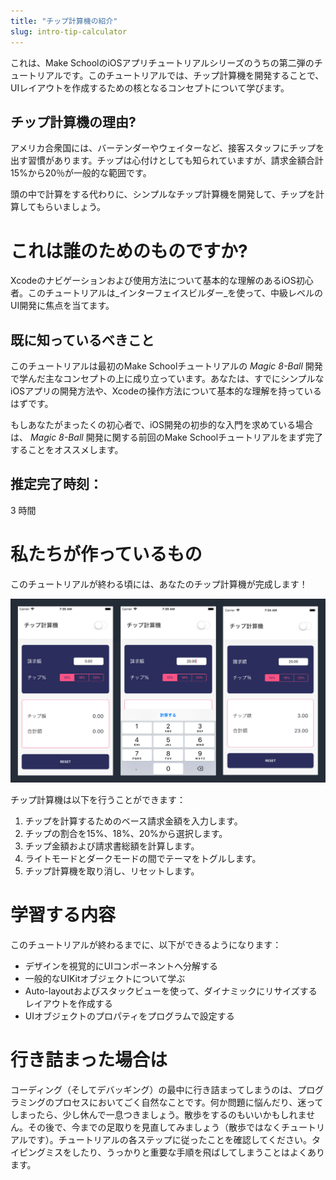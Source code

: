 ```yaml
---
title: "チップ計算機の紹介"
slug: intro-tip-calculator
---
```


これは、Make SchoolのiOSアプリチュートリアルシリーズのうちの第二弾のチュートリアルです。このチュートリアルでは、チップ計算機を開発することで、UIレイアウトを作成するための核となるコンセプトについて学びます。

## チップ計算機の理由?

アメリカ合衆国には、バーテンダーやウェイターなど、接客スタッフにチップを出す習慣があります。チップは心付けとしても知られていますが、請求金額合計15%から20％が一般的な範囲です。

頭の中で計算をする代わりに、シンプルなチップ計算機を開発して、チップを計算してもらいましょう。

# これは誰のためのものですか?

Xcodeのナビゲーションおよび使用方法について基本的な理解のあるiOS初心者。このチュートリアルは_インターフェイスビルダー_を使って、中級レベルのUI開発に焦点を当てます。

## 既に知っているべきこと

このチュートリアルは最初のMake Schoolチュートリアルの _Magic 8-Ball_ 開発で学んだ主なコンセプトの上に成り立っています。あなたは、すでにシンプルなiOSアプリの開発方法や、Xcodeの操作方法について基本的な理解を持っているはずです。

もしあなたがまったくの初心者で、iOS開発の初歩的な入門を求めている場合は、 _Magic 8-Ball_ 開発に関する前回のMake Schoolチュートリアルをまず完了することをオススメします。

## 推定完了時刻：

3 時間

# 私たちが作っているもの

このチュートリアルが終わる頃には、あなたのチップ計算機が完成します！

![Light Flow](assets/light_flow.png)

チップ計算機は以下を行うことができます：

1. チップを計算するためのベース請求金額を入力します。
2. チップの割合を15%、18%、20%から選択します。
3. チップ金額および請求書総額を計算します。
4. ライトモードとダークモードの間でテーマをトグルします。
5. チップ計算機を取り消し、リセットします。

# 学習する内容

このチュートリアルが終わるまでに、以下ができるようになります：

- デザインを視覚的にUIコンポーネントへ分解する
- 一般的なUIKitオブジェクトについて学ぶ
- Auto-layoutおよびスタックビューを使って、ダイナミックにリサイズするレイアウトを作成する
- UIオブジェクトのプロパティをプログラムで設定する

# 行き詰まった場合は

コーディング（そしてデバッギング）の最中に行き詰まってしまうのは、プログラミングのプロセスにおいてごく自然なことです。何か問題に悩んだり、迷ってしまったら、少し休んで一息つきましょう。散歩をするのもいいかもしれません。その後で、今までの足取りを見直してみましょう（散歩ではなくチュートリアルです）。チュートリアルの各ステップに従ったことを確認してください。タイピングミスをしたり、うっかりと重要な手順を飛ばしてしまうことはよくあります。
